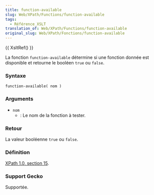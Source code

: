 ```yaml
---
title: function-available
slug: Web/XPath/Functions/function-available
tags:
  - Référence_XSLT
translation_of: Web/XPath/Functions/function-available
original_slug: Web/XPath/Fonctions/function-available
---
```


{{ XsltRef() }}

La fonction `function-available` détermine si une fonction donnée est disponible et retourne le booléen `true` ou `false`.

### Syntaxe

```
function-available( nom )
```

### Arguments

- `nom`
  - : Le nom de la fonction à tester.

### Retour

La valeur booléenne `true` ou `false`.

### Définition

[XPath 1.0, section 15](http://www.w3.org/TR/xslt#function-function-available).

### Support Gecko

Supportée.

